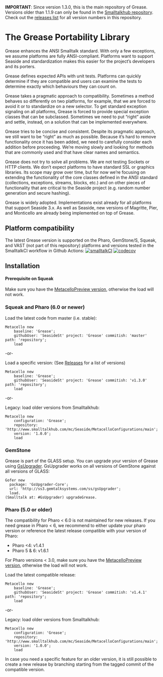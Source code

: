 **IMPORTANT**: Since version 1.3.0, this is the main repository of Grease. Versions older than 1.1.9 can only be found in the [Smalltalkhub repository](http://www.smalltalkhub.com/#!/~Seaside/Grease11). Check out the [releases list](https://github.com/SeasideSt/Grease/releases) for all version numbers in this repository.

The Grease Portability Library
======
Grease enhances the ANSI Smalltalk standard. With only a few exceptions, we assume platforms are fully ANSI-compliant. Platforms want to support Seaside and standardization makes this easier for the project’s developers and its porters.

Grease defines expected APIs with unit tests. Platforms can quickly determine if they are compatible and users can examine the tests to determine exactly which behaviours they can count on.

Grease takes a pragmatic approach to compatibility. Sometimes a method behaves so differently on two platforms, for example, that we are forced to avoid it or to standardize on a new selector. To get standard exception signaling on all platforms, Grease is forced to provide special exception classes that can be subclassed. Sometimes we need to put “right” aside and settle, instead, on a solution that can be implemented everywhere.

Grease tries to be concise and consistent. Despite its pragmatic approach, we still want to be “right” as much as possible. Because it’s hard to remove functionality once it has been added, we need to carefully consider each addition before proceeding. We’re moving slowly and looking for methods that are commonly used and that have clear names and semantics.

Grease does not try to solve all problems. We are not testing Sockets or HTTP clients. We don’t expect platforms to have standard SSL or graphics libraries. Its scope may grow over time, but for now we’re focusing on extending the functionality of the core classes defined in the ANSI standard (collections, exceptions, streams, blocks, etc.) and on other pieces of functionality that are critical to the Seaside project (e.g. random number generation and secure hashing).

Grease is widely adopted. Implementations exist already for all platforms that support Seaside 3.x. As well as Seaside, new versions of Magritte, Pier, and Monticello are already being implemented on top of Grease.

## Platform compatibility

The latest Grease version is supported on the Pharo, GemStone/S, Squeak, and VAST (not part of this repository) platforms and versions tested in the SmalltalkCI workflow in Github Actions: [![smalltalkCI](https://github.com/SeasideSt/Grease/actions/workflows/ci.yml/badge.svg?branch=master)](https://github.com/SeasideSt/Grease/actions/workflows/ci.yml) [![codecov](https://codecov.io/gh/SeasideSt/Grease/branch/master/graph/badge.svg?token=75NIYAHAGI)](https://codecov.io/gh/SeasideSt/Grease)

## Installation

#### Prerequisite on Squeak

Make sure you have the [MetacelloPreview version](https://github.com/Metacello/metacello), otherwise the load will not work.

### Squeak and Pharo (6.0 or newer)

Load the latest code from master (i.e. stable):

```Smalltalk
Metacello new
    baseline: 'Grease';
    githubUser: 'SeasideSt' project: 'Grease' commitish: 'master' path: 'repository';
    load
```
-or-

Load a specific version:
(See [Releases](https://github.com/SeasideSt/Grease/releases) for a list of versions)

```Smalltalk
Metacello new
    baseline: 'Grease';
    githubUser: 'SeasideSt' project: 'Grease' commitish: 'v1.3.0' path: 'repository';
    load
```
-or-

Legacy: load older versions from Smalltalkhub:
```Smalltalk
Metacello new
    configuration: 'Grease';
    repository: 'http://www.smalltalkhub.com/mc/Seaside/MetacelloConfigurations/main';
    version: '1.0.0';
    load
```

### GemStone

Grease is part of the GLASS setup. You can upgrade your version of Grease using [GsUpgrader](https://github.com/GsDevKit/gsUpgrader).
GsUpgrader works on all versions of GemStone against all versions of GLASS:

```Smalltalk
Gofer new
  package: 'GsUpgrader-Core';
  url: 'http://ss3.gemtalksystems.com/ss/gsUpgrader';
  load.
(Smalltalk at: #GsUpgrader) upgradeGrease.
```

### Pharo (5.0 or older)

The compatibility for Pharo < 6.0 is not maintained for new releases. If you need grease in Pharo < 6, we recommend to either update your pharo version or reference the latest release compatible with your version of Pharo:
- Pharo <4: v1.4.1
- Pharo 5 & 6: v1.6.1

For Pharo versions < 3.0, make sure you have the [MetacelloPreview version](https://github.com/dalehenrich/metacello-work), otherwise the load will not work.

Load the latest compatible release:

```Smalltalk
Metacello new
    baseline: 'Grease';
    githubUser: 'SeasideSt' project: 'Grease' commitish: 'v1.4.1' path: 'repository';
    load
```

-or-

Legacy: load older versions from Smalltalkhub:
```Smalltalk
Metacello new
    configuration: 'Grease';
    repository: 'http://www.smalltalkhub.com/mc/Seaside/MetacelloConfigurations/main';
    version: '1.0.0';
    load
```

In case you need a specific feature for an older version, it is still possible to create a new release by branching starting from the tagged commit of the compatible version.
